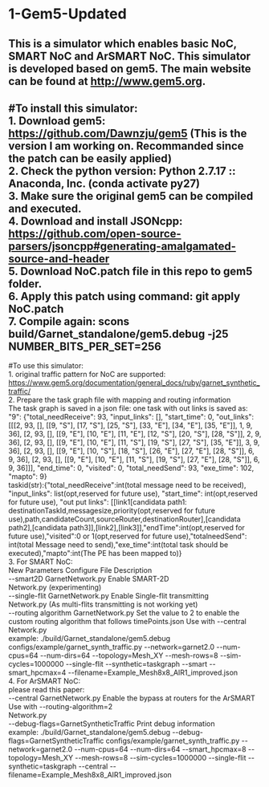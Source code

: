 # 1-Gem5-Updated
This is a simulator which enables basic NoC, SMART NoC and ArSMART NoC. This simulator is developed based on gem5. The main website can be found at http://www.gem5.org.
----------------------------------------------------
#To install this simulator:  
    1. Download gem5: https://github.com/Dawnzju/gem5 (This is the version I am working on. Recommanded since the patch can be easily applied)  
    2. Check the python version: Python 2.7.17 :: Anaconda, Inc. (conda activate py27)  
    3. Make sure the original gem5 can be compiled and executed.  
    4. Download and install JSONcpp: https://github.com/open-source-parsers/jsoncpp#generating-amalgamated-source-and-header  
    5. Download NoC.patch file in this repo to gem5 folder.  
    6. Apply this patch using command: git apply NoC.patch  
    7. Compile again: scons build/Garnet_standalone/gem5.debug -j25 NUMBER_BITS_PER_SET=256  
---------------------------------------------------------------------------------
#To use this simulator:  
    1. original traffic pattern for NoC are supported:  
        https://www.gem5.org/documentation/general_docs/ruby/garnet_synthetic_traffic/  
    2. Prepare the task graph file with mapping and routing information  
        The task graph is saved in a json file: one task with out links is saved as:   
        "9": {"total_needReceive": 93, "input_links": [], "start_time": 0, "out_links": [[[2, 93, [], [[9, "S"], [17, "S"], [25, "S"], [33, "E"], [34, "E"], [35, "E"]], 1, 9, 36], [2, 93, [], [[9, "E"], [10, "E"], [11, "E"], [12, "S"], [20, "S"], [28, "S"]], 2, 9, 36], [2, 93, [], [[9, "E"], [10, "E"], [11, "S"], [19, "S"], [27, "S"], [35, "E"]], 3, 9, 36], [2, 93, [], [[9, "E"], [10, "S"], [18, "S"], [26, "E"], [27, "E"], [28, "S"]], 6, 9, 36], [2, 93, [], [[9, "E"], [10, "E"], [11, "S"], [19, "S"], [27, "E"], [28, "S"]], 6, 9, 36]]], "end_time": 0, "visited": 0, "total_needSend": 93, "exe_time": 102, "mapto": 9}  
        taskid(str):{"total_needReceive":int(total message need to be received), "input_links": list(opt,reserved for future use), "start_time": int(opt,reserved for future use), "out put links": [[link1[candidata path1: destinationTaskId,messagesize,priority(opt,reserved for future use),path,candidateCount,sourceRouter,destinationRouter],[candidata path2],[candidata path3]],[link2],[link3]],"endTime":int(opt,reserved for future use),"visited":0 or 1(opt,reserved for future use),"totalneedSend": int(total Message need to send),"exe_time":int(total task should be executed),"mapto":int(The PE has been mapped to)}  
    3. For SMART NoC:  
        New Parameters	Configure File	Description	  
        --smart2D	GarnetNetwork.py	Enable SMART-2D	  
            Network.py	(experimenting)  
        --single-flit	GarnetNetwork.py	Enable Single-flit transmitting	  
            Network.py	(As multi-flits transmitting is not working yet)  
        --routing algorithm	GarnetNetwork.py	Set the value to 2 to enable the custom routing algorithm that follows timePoints.json	Use with --central  
            Network.py  
        example: ./build/Garnet_standalone/gem5.debug configs/example/garnet_synth_traffic.py --network=garnet2.0 --num-cpus=64 --num-dirs=64 --topology=Mesh_XY --mesh-rows=8 --sim-cycles=1000000 --single-flit --synthetic=taskgraph --smart --smart_hpcmax=4 --filename=Example_Mesh8x8_AIR1_improved.json  
    4. For ArSMART NoC:  
        please read this paper:   
        --central	GarnetNetwork.py	Enable the bypass at routers for the ArSMART	Use with --routing-algorithm=2  
            Network.py  
        --debug-flags=GarnetSyntheticTraffic   Print debug information   
        example: ./build/Garnet_standalone/gem5.debug --debug-flags=GarnetSyntheticTraffic configs/example/garnet_synth_traffic.py --network=garnet2.0 --num-cpus=64 --num-dirs=64 --smart_hpcmax=8 --topology=Mesh_XY --mesh-rows=8 --sim-cycles=1000000 --single-flit --synthetic=taskgraph --central --filename=Example_Mesh8x8_AIR1_improved.json  
